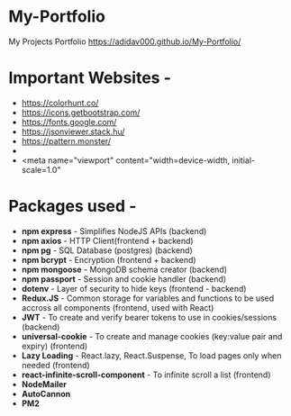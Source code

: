 # My-Portfolio
My Projects Portfolio
https://adidav000.github.io/My-Portfolio/

# Important Websites - 
- https://colorhunt.co/
- https://icons.getbootstrap.com/
- https://fonts.google.com/
- https://jsonviewer.stack.hu/
- https://pattern.monster/
- <script src="https://ajax.googleapis.com/ajax/libs/jquery/3.7.1/jquery.min.js"></script>
- <meta name="viewport"  content="width=device-width, initial-scale=1.0"

# Packages used -
- **npm express** - Simplifies NodeJS APIs (backend)
- **npm axios** -  HTTP Client(frontend + backend)
- **npm pg** - SQL Database (postgres) (backend)
- **npm bcrypt** - Encryption (frontend + backend)
- **npm mongoose** - MongoDB schema creator (backend)
- **npm passport** - Session and cookie handler (backend)
- **dotenv** - Layer of security to hide keys (frontend - backend)
- **Redux.JS** - Common storage for variables and functions to be used accross all components (frontend, used with React)
- **JWT** - To create and verify bearer tokens to use in cookies/sessions (backend)
- **universal-cookie** - To create and manage cookies (key:value pair and expiry) (frontend)
- **Lazy Loading** - React.lazy, React.Suspense, To load pages only when needed (frontend)
- **react-infinite-scroll-component** - To infinite scroll a list (frontend)
- **NodeMailer**
- **AutoCannon**
- **PM2**
